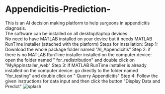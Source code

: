 # Appendicitis-Prediction-
This is an AI decision making platform to help surgeons in appendicitis diagnosis.  
The software can be installed on all desktop/laptop devices.  
No need to have MATLAB installed on your device but it needs MATLAB RunTime installer (attached with the platform)
Steps for installation: 
Step 1: Download the whole package folder named "AI_Appendicitis"
Step 2: if there is no MATLAB RunTime installer installed on the computer device: 
        open the folder named " for_redistribution" and double click on "MyAppInstaller_web"
Step 3: If MATLAB RunTime installer is already installed on the computer device:
        go directly to the folder named "for_testing" and double click on " Querry Appendicitis"
Step 4: Follow the given instructions for data input and then click the button "Display Data and Predict"
![splash](https://user-images.githubusercontent.com/81948489/129050481-27176b33-cdf4-483b-9c52-6e818d5450c3.png)


